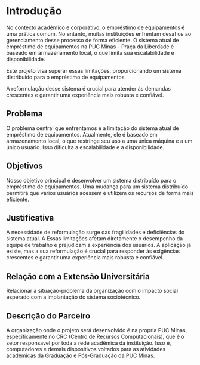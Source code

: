 # Introdução

No contexto acadêmico e corporativo, o empréstimo de equipamentos é uma prática comum. No entanto, muitas instituições enfrentam desafios ao gerenciamento desse processo de forma eficiente. O sistema atual de empréstimo de equipamentos na PUC Minas - Praça da Liberdade é baseado em armazenamento local, o que limita sua escalabilidade e disponibilidade.

Este projeto visa superar essas limitações, proporcionando um sistema distribuído para o empréstimo de equipamentos. 

A reformulação desse sistema é crucial para atender às demandas crescentes e garantir uma experiência mais robusta e confiável. 

## Problema

O problema central que enfrentamos é a limitação do sistema atual de empréstimo de equipamentos. Atualmente, ele é baseado em armazenamento local, o que restringe seu uso a uma única máquina e a um único usuário. Isso dificulta a escalabilidade e a disponibilidade.

## Objetivos

Nosso objetivo principal é desenvolver um sistema distribuído para o empréstimo de equipamentos. Uma mudança para um sistema distribuído permitirá que vários usuários acessem e utilizem os recursos de forma mais eficiente. 

## Justificativa

A necessidade de reformulação surge das fragilidades e deficiências do sistema atual. A Essas limitações afetam diretamente o desempenho da equipe de trabalho e prejudicam a experiência dos usuários. A aplicação já existe, mas a sua reformulação é crucial para responder às exigências crescentes e garantir uma experiência mais robusta e confiável.

## Relação com a Extensão Universitária

Relacionar a situação-problema da organização com o impacto social esperado com a implantação do sistema sociotécnico.

## Descrição do Parceiro

A organização onde o projeto será desenvolvido é na propria PUC Minas, especificamente no CRC (Centro de Recursos Computacionais), que é o setor responsavel por toda a rede acadêmica da instituição. Isso é, computadores e demais dispositivos voltados para as atividades acadêmicas da Graduação e Pós-Graduação da PUC Minas.
